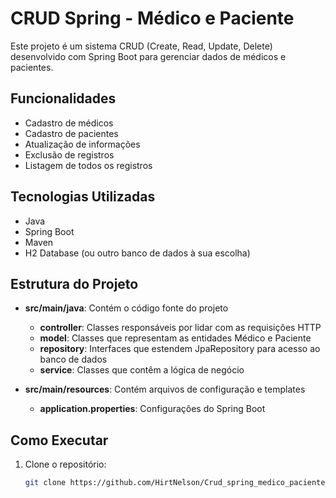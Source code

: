 # CRUD Spring - Médico e Paciente

Este projeto é um sistema CRUD (Create, Read, Update, Delete) desenvolvido com Spring Boot para gerenciar dados de médicos e pacientes.

## Funcionalidades

- Cadastro de médicos
- Cadastro de pacientes
- Atualização de informações
- Exclusão de registros
- Listagem de todos os registros

## Tecnologias Utilizadas

- Java
- Spring Boot
- Maven
- H2 Database (ou outro banco de dados à sua escolha)

## Estrutura do Projeto

- **src/main/java**: Contém o código fonte do projeto
  - **controller**: Classes responsáveis por lidar com as requisições HTTP
  - **model**: Classes que representam as entidades Médico e Paciente
  - **repository**: Interfaces que estendem JpaRepository para acesso ao banco de dados
  - **service**: Classes que contêm a lógica de negócio

- **src/main/resources**: Contém arquivos de configuração e templates
  - **application.properties**: Configurações do Spring Boot

## Como Executar

1. Clone o repositório:
   ```bash
   git clone https://github.com/HirtNelson/Crud_spring_medico_paciente_alura.git
